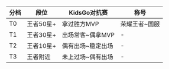 |分档|段位|KidsGo对抗赛|称号|
|----|----|----|----|
|T0  |王者50星+|拿过胜方MVP | 荣耀王者~国服 |
|T1  |王者30星+|出场常客~偶拿MVP | - | 
|T2  |王者10星+|偶有出场~稳定出场 | - |
|T3  |王者附近 |未上过场~偶有出场 | - |
